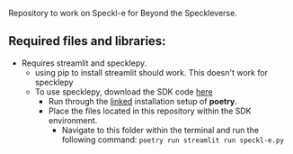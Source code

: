Repository to work on Speckl-e for Beyond the Speckleverse.

## Required files and libraries:

- Requires streamlit and specklepy.
    - using pip to install streamlit should work. This doesn't work for specklepy
    - To use specklepy, download the SDK code [here](https://github.com/specklesystems/specklepy)
        - Run through the [linked](https://python-poetry.org/docs/#installation) installation setup of **poetry**.
        - Place the files located in this repository within the SDK environment.
            - Navigate to this folder within the terminal and run the following command: `poetry run streamlit run speckl-e.py`
